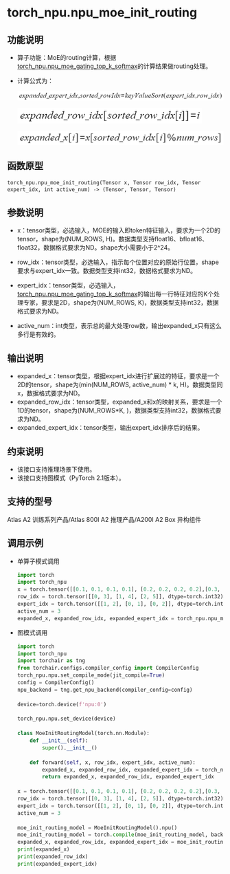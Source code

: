 # torch_npu.npu_moe_init_routing

## 功能说明

- 算子功能：MoE的routing计算，根据[torch_npu.npu_moe_gating_top_k_softmax](torch_npu-npu_moe_gating_top_k_softmax.md)的计算结果做routing处理。
- 计算公式为：

    ![](figures/zh-cn_formulaimage_0000001855915460.png)

    ![](figures/zh-cn_formulaimage_0000001902036405.png)

    ![](figures/zh-cn_formulaimage_0000001855916732.png)

## 函数原型

```
torch_npu.npu_moe_init_routing(Tensor x, Tensor row_idx, Tensor expert_idx, int active_num) -> (Tensor, Tensor, Tensor)
```

## 参数说明

- x：tensor类型，必选输入，MOE的输入即token特征输入，要求为一个2D的tensor，shape为(NUM_ROWS, H)。数据类型支持float16、bfloat16、float32，数据格式要求为ND。shape大小需要小于2^24。
- row_idx：tensor类型，必选输入，指示每个位置对应的原始行位置，shape要求与expert_idx一致。数据类型支持int32，数据格式要求为ND。
- expert_idx：tensor类型，必选输入，[torch_npu.npu_moe_gating_top_k_softmax](torch_npu-npu_moe_gating_top_k_softmax.md)的输出每一行特征对应的K个处理专家，要求是2D，shape为(NUM_ROWS, K)，数据类型支持int32，数据格式要求为ND。

- active_num：int类型，表示总的最大处理row数，输出expanded_x只有这么多行是有效的。

## 输出说明

- expanded_x：tensor类型，根据expert_idx进行扩展过的特征，要求是一个2D的tensor，shape为(min(NUM_ROWS, active_num) \* k, H)。数据类型同x，数据格式要求为ND。
- expanded_row_idx：tensor类型，expanded_x和x的映射关系，要求是一个1D的tensor，shape为(NUM_ROWS\*K, )，数据类型支持int32，数据格式要求为ND。
- expanded_expert_idx：tensor类型，输出expert_idx排序后的结果。

## 约束说明

- 该接口支持推理场景下使用。
- 该接口支持图模式（PyTorch 2.1版本）。

## 支持的型号

<term>Atlas A2 训练系列产品/Atlas 800I A2 推理产品/A200I A2 Box 异构组件</term> 

## 调用示例

- 单算子模式调用

    ```python
    import torch
    import torch_npu
    x = torch.tensor([[0.1, 0.1, 0.1, 0.1], [0.2, 0.2, 0.2, 0.2],[0.3, 0.3, 0.3, 0.3]], dtype=torch.float32).to("npu")
    row_idx = torch.tensor([[0, 3], [1, 4], [2, 5]], dtype=torch.int32).to("npu")
    expert_idx = torch.tensor([[1, 2], [0, 1], [0, 2]], dtype=torch.int32).to("npu")
    active_num = 3
    expanded_x, expanded_row_idx, expanded_expert_idx = torch_npu.npu_moe_init_routing(x, row_idx, expert_idx, active_num)
    ```

- 图模式调用

    ```python
    import torch
    import torch_npu
    import torchair as tng
    from torchair.configs.compiler_config import CompilerConfig
    torch_npu.npu.set_compile_mode(jit_compile=True)
    config = CompilerConfig()
    npu_backend = tng.get_npu_backend(compiler_config=config)
    
    device=torch.device(f'npu:0')
    
    torch_npu.npu.set_device(device)
    
    class MoeInitRoutingModel(torch.nn.Module):
        def __init__(self):
            super().__init__()
    
        def forward(self, x, row_idx, expert_idx, active_num):
            expanded_x, expanded_row_idx, expanded_expert_idx = torch_npu.npu_moe_init_routing(x, row_idx, expert_idx, active_num=active_num)
            return expanded_x, expanded_row_idx, expanded_expert_idx
    
    x = torch.tensor([[0.1, 0.1, 0.1, 0.1], [0.2, 0.2, 0.2, 0.2],[0.3, 0.3, 0.3, 0.3]], dtype=torch.float32).to("npu")
    row_idx = torch.tensor([[0, 3], [1, 4], [2, 5]], dtype=torch.int32).to("npu")
    expert_idx = torch.tensor([[1, 2], [0, 1], [0, 2]], dtype=torch.int32).to("npu")
    active_num = 3
    
    moe_init_routing_model = MoeInitRoutingModel().npu()
    moe_init_routing_model = torch.compile(moe_init_routing_model, backend=npu_backend, dynamic=True)
    expanded_x, expanded_row_idx, expanded_expert_idx = moe_init_routing_model(x, row_idx, expert_idx, active_num=active_num)
    print(expanded_x)
    print(expanded_row_idx)
    print(expanded_expert_idx)
    ```

